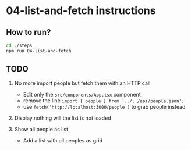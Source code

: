 # 04-list-and-fetch instructions

## How to run?

```Bash
cd ./steps
npm run 04-list-and-fetch
```

## TODO

1. No more import people but fetch them with an HTTP call

   - Edit only the `src/components/App.tsx` component
   - remove the line `import { people } from '../../api/people.json';`
   - use `fetch('http://localhost:3000/people')` to grab people instead

2. Display nothing will the list is not loaded

3. Show all people as list

   - Add a list with all peoples as grid
